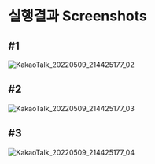 # 실행결과 Screenshots
## #1
![KakaoTalk_20220509_214425177_02](https://user-images.githubusercontent.com/103713433/167417078-96d2249f-9182-4162-8808-6381140b941a.png)
## #2
![KakaoTalk_20220509_214425177_03](https://user-images.githubusercontent.com/103713433/167417093-39d3d3b3-fd62-49b4-93d7-c711a4391367.png)
## #3
![KakaoTalk_20220509_214425177_04](https://user-images.githubusercontent.com/103713433/167417101-da1ba9b2-e960-4821-8550-e67c89cdc163.png)
